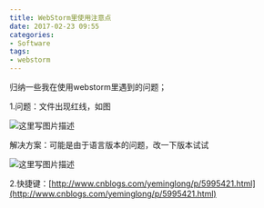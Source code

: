 ```yaml
---
title: WebStorm里使用注意点
date: 2017-02-23 09:55
categories:
- Software
tags:
- webstorm
---
```


<!-- more -->
<div class="markdown_views">


归纳一些我在使用webstorm里遇到的问题；   

1.问题：文件出现红线，如图   

![这里写图片描述](http://img.blog.csdn.net/20170223095338407?watermark/2/text/aHR0cDovL2Jsb2cuY3Nkbi5uZXQvYXJ2aW4w/font/5a6L5L2T/fontsize/400/fill/I0JBQkFCMA==/dissolve/70/gravity/SouthEast)

解决方案：可能是由于语言版本的问题，改一下版本试试   

![这里写图片描述](http://img.blog.csdn.net/20170223095637073?watermark/2/text/aHR0cDovL2Jsb2cuY3Nkbi5uZXQvYXJ2aW4w/font/5a6L5L2T/fontsize/400/fill/I0JBQkFCMA==/dissolve/70/gravity/SouthEast)

2.快捷键：[http://www.cnblogs.com/yeminglong/p/5995421.html](http://www.cnblogs.com/yeminglong/p/5995421.html)

</div>